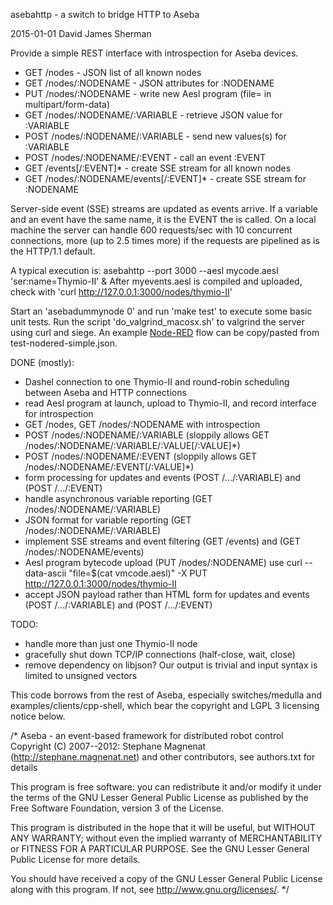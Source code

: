 asebahttp - a switch to bridge HTTP to Aseba

2015-01-01 David James Sherman <david dot sherman at inria dot fr>

Provide a simple REST interface with introspection for Aseba devices.

- GET  /nodes                                 - JSON list of all known nodes
- GET  /nodes/:NODENAME                       - JSON attributes for :NODENAME
- PUT  /nodes/:NODENAME                       - write new Aesl program (file= in multipart/form-data)
- GET  /nodes/:NODENAME/:VARIABLE             - retrieve JSON value for :VARIABLE
- POST /nodes/:NODENAME/:VARIABLE             - send new values(s) for :VARIABLE
- POST /nodes/:NODENAME/:EVENT                - call an event :EVENT
- GET  /events\[/:EVENT\]*                      - create SSE stream for all known nodes
- GET  /nodes/:NODENAME/events\[/:EVENT\]*      - create SSE stream for :NODENAME

Server-side event (SSE) streams are updated as events arrive.
If a variable and an event have the same name, it is the EVENT the is called.
On a local machine the server can handle 600 requests/sec with 10 concurrent connections,
more (up to 2.5 times more) if the requests are pipelined as is the HTTP/1.1 default.

A typical execution is: asebahttp --port 3000 --aesl mycode.aesl 'ser:name=Thymio-II' &
After myevents.aesl is compiled and uploaded, check with 'curl http://127.0.0.1:3000/nodes/thymio-II'

Start an 'asebadummynode 0' and run 'make test' to execute some basic unit tests.
Run the script 'do_valgrind_macosx.sh' to valgrind the server using curl and siege.
An example [Node-RED](http://nodered.org) flow can be copy/pasted from test-nodered-simple.json.

DONE (mostly):
- Dashel connection to one Thymio-II and round-robin scheduling between Aseba and HTTP connections
- read Aesl program at launch, upload to Thymio-II, and record interface for introspection
- GET /nodes, GET /nodes/:NODENAME with introspection
- POST /nodes/:NODENAME/:VARIABLE (sloppily allows GET /nodes/:NODENAME/:VARIABLE/:VALUE\[/:VALUE\]*)
- POST /nodes/:NODENAME/:EVENT (sloppily allows GET /nodes/:NODENAME/:EVENT\[/:VALUE\]*)
- form processing for updates and events (POST /.../:VARIABLE) and (POST /.../:EVENT)
- handle asynchronous variable reporting (GET /nodes/:NODENAME/:VARIABLE)
- JSON format for variable reporting (GET /nodes/:NODENAME/:VARIABLE)
- implement SSE streams and event filtering (GET /events) and (GET /nodes/:NODENAME/events)
- Aesl program bytecode upload (PUT /nodes/:NODENAME)
  use curl --data-ascii "file=$(cat vmcode.aesl)" -X PUT http://127.0.0.1:3000/nodes/thymio-II
- accept JSON payload rather than HTML form for updates and events (POST /.../:VARIABLE) and (POST /.../:EVENT)

TODO:
- handle more than just one Thymio-II node
- gracefully shut down TCP/IP connections (half-close, wait, close)
- remove dependency on libjson? Our output is trivial and input syntax is limited to unsigned vectors

This code borrows from the rest of Aseba, especially switches/medulla and examples/clients/cpp-shell,
which bear the copyright and LGPL 3 licensing notice below.


/*
Aseba - an event-based framework for distributed robot control
Copyright (C) 2007--2012:
Stephane Magnenat <stephane at magnenat dot net>
(http://stephane.magnenat.net)
and other contributors, see authors.txt for details

This program is free software: you can redistribute it and/or modify
it under the terms of the GNU Lesser General Public License as published
by the Free Software Foundation, version 3 of the License.

This program is distributed in the hope that it will be useful,
but WITHOUT ANY WARRANTY; without even the implied warranty of
MERCHANTABILITY or FITNESS FOR A PARTICULAR PURPOSE.  See the
GNU Lesser General Public License for more details.

You should have received a copy of the GNU Lesser General Public License
along with this program. If not, see <http://www.gnu.org/licenses/>.
*/
